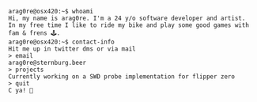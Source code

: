 ```console
arag0re@osx420:~$ whoami
Hi, my name is arag0re. I'm a 24 y/o software developer and artist.
In my free time I like to ride my bike and play some good games with fam & frens 🕹️.
arag0re@osx420:~$ contact-info
Hit me up in twitter dms or via mail
> email
arag0re@sternburg.beer
> projects
Currently working on a SWD probe implementation for flipper zero
> quit
C ya! 👋
```
<!---
arag0re/arag0re is a ✨ special ✨ repository because its `README.md` (this file) appears on your GitHub profile.
You can click the Preview link to take a look at your changes.
--->

